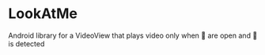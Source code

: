 # LookAtMe
Android library for a VideoView that plays video only when :eyes: are open and :boy: is detected
